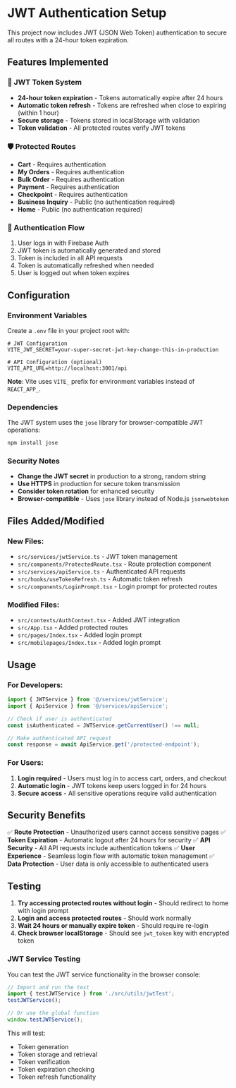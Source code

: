 # JWT Authentication Setup

This project now includes JWT (JSON Web Token) authentication to secure all routes with a 24-hour token expiration.

## Features Implemented

### 🔐 JWT Token System
- **24-hour token expiration** - Tokens automatically expire after 24 hours
- **Automatic token refresh** - Tokens are refreshed when close to expiring (within 1 hour)
- **Secure storage** - Tokens stored in localStorage with validation
- **Token validation** - All protected routes verify JWT tokens

### 🛡️ Protected Routes
- **Cart** - Requires authentication
- **My Orders** - Requires authentication  
- **Bulk Order** - Requires authentication
- **Payment** - Requires authentication
- **Checkpoint** - Requires authentication
- **Business Inquiry** - Public (no authentication required)
- **Home** - Public (no authentication required)

### 🔄 Authentication Flow
1. User logs in with Firebase Auth
2. JWT token is automatically generated and stored
3. Token is included in all API requests
4. Token is automatically refreshed when needed
5. User is logged out when token expires

## Configuration

### Environment Variables
Create a `.env` file in your project root with:

```env
# JWT Configuration
VITE_JWT_SECRET=your-super-secret-jwt-key-change-this-in-production

# API Configuration (optional)
VITE_API_URL=http://localhost:3001/api
```

**Note**: Vite uses `VITE_` prefix for environment variables instead of `REACT_APP_`.

### Dependencies
The JWT system uses the `jose` library for browser-compatible JWT operations:
```bash
npm install jose
```

### Security Notes
- **Change the JWT secret** in production to a strong, random string
- **Use HTTPS** in production for secure token transmission
- **Consider token rotation** for enhanced security
- **Browser-compatible** - Uses `jose` library instead of Node.js `jsonwebtoken`

## Files Added/Modified

### New Files:
- `src/services/jwtService.ts` - JWT token management
- `src/components/ProtectedRoute.tsx` - Route protection component
- `src/services/apiService.ts` - Authenticated API requests
- `src/hooks/useTokenRefresh.ts` - Automatic token refresh
- `src/components/LoginPrompt.tsx` - Login prompt for protected routes

### Modified Files:
- `src/contexts/AuthContext.tsx` - Added JWT integration
- `src/App.tsx` - Added protected routes
- `src/pages/Index.tsx` - Added login prompt
- `src/mobilepages/Index.tsx` - Added login prompt

## Usage

### For Developers:
```typescript
import { JWTService } from '@/services/jwtService';
import { ApiService } from '@/services/apiService';

// Check if user is authenticated
const isAuthenticated = JWTService.getCurrentUser() !== null;

// Make authenticated API request
const response = await ApiService.get('/protected-endpoint');
```

### For Users:
1. **Login required** - Users must log in to access cart, orders, and checkout
2. **Automatic login** - JWT tokens keep users logged in for 24 hours
3. **Secure access** - All sensitive operations require valid authentication

## Security Benefits

✅ **Route Protection** - Unauthorized users cannot access sensitive pages
✅ **Token Expiration** - Automatic logout after 24 hours for security
✅ **API Security** - All API requests include authentication tokens
✅ **User Experience** - Seamless login flow with automatic token management
✅ **Data Protection** - User data is only accessible to authenticated users

## Testing

1. **Try accessing protected routes without login** - Should redirect to home with login prompt
2. **Login and access protected routes** - Should work normally
3. **Wait 24 hours or manually expire token** - Should require re-login
4. **Check browser localStorage** - Should see `jwt_token` key with encrypted token

### JWT Service Testing
You can test the JWT service functionality in the browser console:
```javascript
// Import and run the test
import { testJWTService } from './src/utils/jwtTest';
testJWTService();

// Or use the global function
window.testJWTService();
```

This will test:
- Token generation
- Token storage and retrieval
- Token verification
- Token expiration checking
- Token refresh functionality

